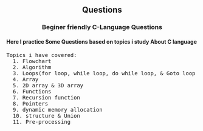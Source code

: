 <center>
<h2>Questions</h2>
<h3>Beginer friendly <strong>C-Language</strong> Questions</h3>
</center>
<h4>Here I practice Some Questions based on topics i study About C language </h4>
<pre>Topics i have covered:
  1. Flowchart 
  2. Algorithm 
  3. Loops(for loop, while loop, do while loop, & Goto loop
  4. Array
  5. 2D array & 3D array
  6. Functions
  7. Recursion function 
  8. Pointers
  9. dynamic memory allocation 
  10. structure & Union
  11. Pre-processing
</pre>
